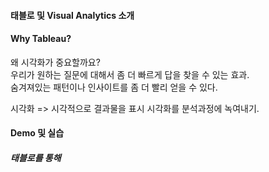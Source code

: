 #### 태블로 및 Visual Analytics 소개
#### Why Tableau?
왜 시각화가 중요할까요? </br>
우리가 원하는 질문에 대해서 좀 더 빠르게 답을 찾을 수 있는 효과. </br>
숨겨져있는 패턴이나 인사이트를 좀 더 빨리 얻을 수 있다.

시각화 => 시각적으로 결과물을 표시
시각화를 분석과정에 녹여내기.
#### Demo 및 실습
##### 태블로를 통해 